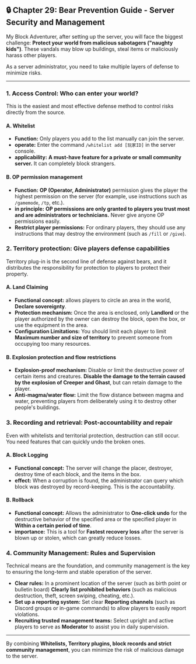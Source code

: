 ## 🔒 Chapter 29: Bear Prevention Guide - Server Security and Management

My Block Adventurer, after setting up the server, you will face the biggest challenge: **Protect your world from malicious sabotagers ("naughty kids")**. These vandals may blow up buildings, steal items or maliciously harass other players.

As a server administrator, you need to take multiple layers of defense to minimize risks.

------



### 1. Access Control: Who can enter your world?



This is the easiest and most effective defense method to control risks directly from the source.



#### A. Whitelist



- **Function:** Only players you add to the list manually can join the server.
- **operate:** Enter the command `/whitelist add [玩家ID]` in the server console.
- **applicability:** **A must-have feature for a private or small community server.** It can completely block strangers.



#### B. OP permission management



- **Function:** **OP (Operator, Administrator)** permission gives the player the highest permission on the server (for example, use instructions such as `/gamemode`, `/tp`, etc.).
- **in principle:** **OP permissions are only granted to players you trust most and are administrators or technicians.** Never give anyone OP permissions easily.
- **Restrict player permissions:** For ordinary players, they should use any instructions that may destroy the environment (such as `/fill` or `/give`).



### 2. Territory protection: Give players defense capabilities



Territory plug-in is the second line of defense against bears, and it distributes the responsibility for protection to players to protect their property.



#### A. Land Claiming



- **Functional concept:** allows players to circle an area in the world, **Declare sovereignty**.
- **Protection mechanism:** Once the area is enclosed, only **Landlord** or the player authorized by the owner can destroy the block, open the box, or use the equipment in the area.
- **Configuration Limitations:** You should limit each player to limit **Maximum number and size of territory** to prevent someone from occupying too many resources.



#### B. Explosion protection and flow restrictions



- **Explosion-proof mechanism:** Disable or limit the destructive power of certain items and creatures. **Disable the damage to the terrain caused by the explosion of Creeper and Ghast**, but can retain damage to the player.
- **Anti-magma/water flow:** Limit the flow distance between magma and water, preventing players from deliberately using it to destroy other people's buildings.



### 3. Recording and retrieval: Post-accountability and repair



Even with whitelists and territorial protection, destruction can still occur. You need features that can quickly undo the broken ones.



#### A. Block Logging



- **Functional concept:** The server will change the placer, destroyer, destroy time of each block, and the items in the box.
- **effect:** When a corruption is found, the administrator can query which block was destroyed by record-keeping. This is the accountability.



#### B. Rollback



- **Functional concept:** Allows the administrator to **One-click undo** for the destructive behavior of the specified area or the specified player in **Within a certain period of time**.
- **importance:** This is a tool for **Fastest recovery loss** after the server is blown up or stolen, which can greatly reduce losses.



### 4. Community Management: Rules and Supervision



Technical means are the foundation, and community management is the key to ensuring the long-term and stable operation of the server.

- **Clear rules:** In a prominent location of the server (such as birth point or bulletin board) **Clearly list prohibited behaviors** (such as malicious destruction, theft, screen swiping, cheating, etc.).
- **Set up a reporting system:** Set clear **Reporting channels** (such as Discord groups or in-game commands) to allow players to easily report violations.
- **Recruiting trusted management teams:** Select upright and active players to serve as **Moderator** to assist you in daily supervision.

------

By combining **Whitelists, Territory plugins, block records and strict community management**, you can minimize the risk of malicious damage to the server.